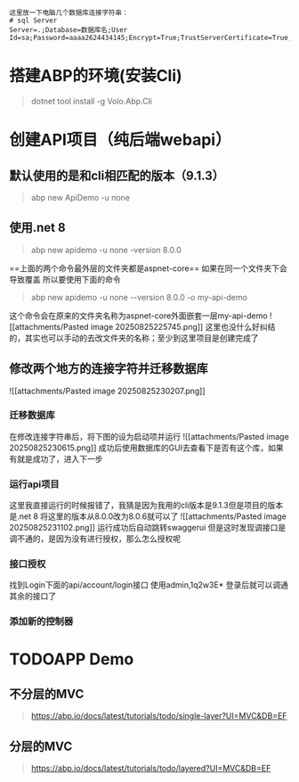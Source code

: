 ```
这里放一下电脑几个数据库连接字符串：
# sql Server
Server=.;Database=数据库名;User Id=sa;Password=aaaa2624434145;Encrypt=True;TrustServerCertificate=True;
```
# 搭建ABP的环境(安装Cli)
>  dotnet tool install -g Volo.Abp.Cli 

# 创建API项目（纯后端webapi）
## 默认使用的是和cli相匹配的版本（9.1.3）
> abp new ApiDemo -u none

## 使用.net 8
>abp new apidemo -u none -version 8.0.0

==上面的两个命令最外层的文件夹都是aspnet-core== 如果在同一个文件夹下会导致覆盖
所以要使用下面的命令
> abp new apidemo -u none --version 8.0.0 -o my-api-demo

这个命令会在原来的文件夹名称为aspnet-core外面嵌套一层my-api-demo
![[attachments/Pasted image 20250825225745.png]]
这里也没什么好纠结的，其实也可以手动的去改文件夹的名称；至少到这里项目是创建完成了
## 修改两个地方的连接字符并迁移数据库
![[attachments/Pasted image 20250825230207.png]]
### 迁移数据库
在修改连接字符串后，将下图的设为启动项并运行
![[attachments/Pasted image 20250825230615.png]]
成功后使用数据库的GUI去查看下是否有这个库，如果有就是成功了，进入下一步
### 运行api项目
这里我直接运行的时候报错了，我猜是因为我用的cli版本是9.1.3但是项目的版本是.net 8
将这里的版本从8.0.0改为8.0.6就可以了
![[attachments/Pasted image 20250825231102.png]]
运行成功后自动跳转swaggerui 但是这时发现调接口是调不通的，是因为没有进行授权，那么怎么授权呢
### 接口授权
找到Login下面的api/account/login接口
使用admin,1q2w3E* 登录后就可以调通其余的接口了
### 添加新的控制器

# TODOAPP Demo
## 不分层的MVC
> https://abp.io/docs/latest/tutorials/todo/single-layer?UI=MVC&DB=EF

## 分层的MVC
>https://abp.io/docs/latest/tutorials/todo/layered?UI=MVC&DB=EF


